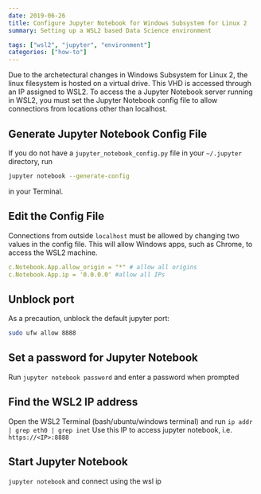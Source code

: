 ```yaml
---
date: 2019-06-26
title: Configure Jupyter Notebook for Windows Subsystem for Linux 2
summary: Setting up a WSL2 based Data Science environment

tags: ["wsl2", "jupyter", "environment"]
categories: ["how-to"]
---
```


Due to the archetectural changes in Windows Subsystem for Linux 2, the linux filesystem is hosted on a virtual drive. This VHD is accessed through an IP assigned to WSL2. To access the a Jupyter Notebook server running in WSL2, you must set the Jupyter Notebook config file to allow connections from locations other than localhost.

## Generate Jupyter Notebook Config File

If you do not have a `jupyter_notebook_config.py` file in your `~/.jupyter` directory, run 
```bash
jupyter notebook --generate-config
``` 
in your Terminal.

## Edit the Config File

Connections from outside `localhost` must be allowed by changing two values in the config file. This will allow Windows apps, such as Chrome, to access the WSL2 machine. 

```YAML
c.Notebook.App.allow_origin = "*" # allow all origins
c.Notebook.App.ip = '0.0.0.0' #allow all IPs
```

## Unblock port

As a precaution, unblock the default jupyter port: 
```bash
sudo ufw allow 8888
```

## Set a password for Jupyter Notebook

Run `jupyter notebook password` and enter a password when prompted

## Find the WSL2 IP address
Open the WSL2 Terminal (bash/ubuntu/windows terminal) and run `ip addr | grep eth0 | grep inet`
Use this IP to access jupyter notebook, i.e. `https://<IP>:8888`

## Start Jupyter Notebook

`jupyter notebook` and connect using the wsl ip
